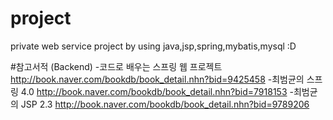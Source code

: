 # project
private web service project by using java,jsp,spring,mybatis,mysql :D 

#참고서적
(Backend)
-코드로 배우는 스프링 웹 프로젝트
http://book.naver.com/bookdb/book_detail.nhn?bid=9425458 
-최범균의 스프링 4.0
http://book.naver.com/bookdb/book_detail.nhn?bid=7918153
-최범균의 JSP 2.3
http://book.naver.com/bookdb/book_detail.nhn?bid=9789206

